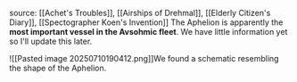 source: [[Achet's Troubles]], [[Airships of Drehmal]], [[Elderly Citizen's Diary]], [[Spectographer Koen's Invention]]
The Aphelion is apparently the **most important vessel in the Avsohmic fleet**.
We have little information yet so I'll update this later.

![[Pasted image 20250710190412.png]]We found a schematic resembling the shape of the Aphelion.